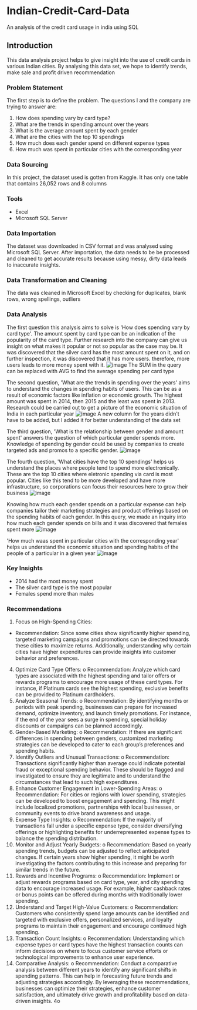 # Indian-Credit-Card-Data
An analysis of the credit card usage in india using SQL  
## Introduction
This data analysis project helps to give insight into the use of credit cards in various Indian cities. By analysing this data set, we hope to identify trends, make sale and profit driven recommendation

### Problem Statement
The first step is to define the problem. The questions I and the company are trying to answer are:
1.	How does spending vary by card type?
2.	What are the trends in spending amount over the years
3.	What is the average amount spent by each gender
4.	What are the cities with the top 10 spendings
5.	How much does each gender spend on different expense types
6.	How much was spent in particular cities with the corresponding year

### Data Sourcing
In this project, the dataset used is gotten from Kaggle. It has only one table that contains 26,052 rows and 8 columns

### Tools
 - Excel
 - Microsoft SQL Server

### Data Importation
The dataset was downloaded in CSV format and was analysed using Microsoft SQL Server. After importation, the data needs to be be processed and cleaned to get accurate results because using messy, dirty data leads to inaccurate insights.

### Data Transformation and Cleaning
The data was cleaned in Microsoft Excel by checking for duplicates, blank rows, wrong spellings, outliers

### Data Analysis
The first question this analysis aims to solve is 'How does spending vary by card type'. The amount spent by card type can be an indication of the popularity of the card type. Further research into the company can give us insight on what makes it popular or not so popular as the case may be. It was discovered that the silver card has the most amount spent on it, and on further inspection, it was discovered that it has more users. therefore, more users leads to more money spent with it.
![image](https://github.com/user-attachments/assets/066e27c8-3e98-4270-8ed4-ed6016500044)
The SUM in the query can be replaced with AVG to find the average spending per card type

The second question, 'What are the trends in spending over the years' aims to understand the changes in spending habits of users. This can be as a result of economic factors like inflation or economic growth. The highest amount was spent in 2014, then 2015 and the least was spent in 2013. Research could be carried out to get a picture of the economic situation of India in each particular year
![image](https://github.com/user-attachments/assets/929c8c24-2a68-4f5e-963e-4981c174d4e3)
A new column for the years didn't have to be added, but I added it for better understanding of the data set

The third question, 'What is the relationship between gender and amount spent' answers the question of which particular gender spends more. Knowledge of spending by gender could be used by companies to create targeted ads and promos to a specific gender. 
![image](https://github.com/user-attachments/assets/a184c736-426f-435d-9a41-96df9a0c7cb5)

The fourth question, 'What cities have the top 10 spendings' helps us understand the places where people tend to spend more electronically. These are the top 10 cities where eletronic spending via card is most popular. Cities like this tend to be more developed and have more infrastructure, so corporations can focus their resources here to grow their business
![image](https://github.com/user-attachments/assets/eec68d01-1ce0-4b58-9cd8-6a9cfbf68e6e)

Knowing how much each gender spends on a particular expense can help companies tailor their marketing strategies and product offerings based on the spending habits of each gender. In this query, we made an inquiry into how much each gender spends on bills and it was discovered that females spent more
![image](https://github.com/user-attachments/assets/1383f526-0ea4-439c-822a-86df533f6621)

'How much waas spent in particular cities with the corresponding year' helps us understand the economic situation and spending habits of the people of a particular in a given year
![image](https://github.com/user-attachments/assets/1abf8465-f98a-45be-b06c-69b03ba7f0a7)

### Key Insights
 - 2014 had the most money spent
 - The silver card type is the most popular
 - Females spend more than males

### Recommendations
1.	Focus on High-Spending Cities:
 - Recommendation: Since some cities show significantly higher spending, targeted marketing campaigns and promotions can be directed towards these cities to maximize returns. Additionally, understanding why certain cities have higher expenditures can provide insights into customer behavior and preferences.
4.	Optimize Card Type Offers:
o	Recommendation: Analyze which card types are associated with the highest spending and tailor offers or rewards programs to encourage more usage of these card types. For instance, if Platinum cards see the highest spending, exclusive benefits can be provided to Platinum cardholders.
5.	Analyze Seasonal Trends:
o	Recommendation: By identifying months or periods with peak spending, businesses can prepare for increased demand, optimize inventory, and launch timely promotions. For instance, if the end of the year sees a surge in spending, special holiday discounts or campaigns can be planned accordingly.
6.	Gender-Based Marketing:
o	Recommendation: If there are significant differences in spending between genders, customized marketing strategies can be developed to cater to each group’s preferences and spending habits.
7.	Identify Outliers and Unusual Transactions:
o	Recommendation: Transactions significantly higher than average could indicate potential fraud or exceptional spending behavior. These should be flagged and investigated to ensure they are legitimate and to understand the circumstances that lead to such high expenditures.
8.	Enhance Customer Engagement in Lower-Spending Areas:
o	Recommendation: For cities or regions with lower spending, strategies can be developed to boost engagement and spending. This might include localized promotions, partnerships with local businesses, or community events to drive brand awareness and usage.
9.	Expense Type Insights:
o	Recommendation: If the majority of transactions fall under a specific expense type, consider diversifying offerings or highlighting benefits for underrepresented expense types to balance the spending distribution.
10.	Monitor and Adjust Yearly Budgets:
o	Recommendation: Based on yearly spending trends, budgets can be adjusted to reflect anticipated changes. If certain years show higher spending, it might be worth investigating the factors contributing to this increase and preparing for similar trends in the future.
11.	Rewards and Incentive Programs:
o	Recommendation: Implement or adjust rewards programs based on card type, year, and city spending data to encourage increased usage. For example, higher cashback rates or bonus points can be offered during months with traditionally lower spending.
12.	Understand and Target High-Value Customers:
o	Recommendation: Customers who consistently spend large amounts can be identified and targeted with exclusive offers, personalized services, and loyalty programs to maintain their engagement and encourage continued high spending.
13.	Transaction Count Insights:
o	Recommendation: Understanding which expense types or card types have the highest transaction counts can inform decisions on where to focus customer service efforts or technological improvements to enhance user experience.
14.	Comparative Analysis:
o	Recommendation: Conduct a comparative analysis between different years to identify any significant shifts in spending patterns. This can help in forecasting future trends and adjusting strategies accordingly.
By leveraging these recommendations, businesses can optimize their strategies, enhance customer satisfaction, and ultimately drive growth and profitability based on data-driven insights.
4o








    
